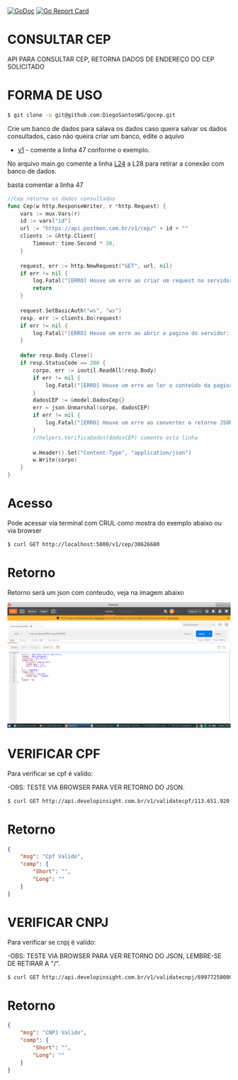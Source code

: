 [![GoDoc](https://godoc.org/github.com/DiegoSantosWS/gocep?status.svg)](https://godoc.org/github.com/DiegoSantosWS/gocep)  [![Go Report Card](https://goreportcard.com/badge/github.com/DiegoSantosWS/gocep)](https://goreportcard.com/report/github.com/DiegoSantosWS/gocep)



# CONSULTAR CEP
API PARA CONSULTAR CEP, RETORNA DADOS DE ENDEREÇO DO CEP SOLICITADO

# FORMA DE USO

``` bash
$ git clone -u git@github.com:DiegoSantosWS/gocep.git
```
Crie um banco de dados para salava os dados caso queira salvar os dados consultados, caso não queira criar um banco, edite o aquivo


* [v1](https://github.com/DiegoSantosWS/gocep/blob/master/controlls/v1.go#L47) - comente a linha 47 conforme o exemplo.

No arquivo main.go comente a linha [L24](https://github.com/DiegoSantosWS/gocep/blob/master/main.go#L24) a L28 para retirar a conexão com banco de dados.


basta comentar a linha 47

```go 
//Cep retorna os dados consultados
func Cep(w http.ResponseWriter, r *http.Request) {
    vars := mux.Vars(r)
    id := vars["id"]
    url := "https://api.postmon.com.br/v1/cep/" + id + ""
    clients := &http.Client{
        Timeout: time.Second * 30,
    }

    request, err := http.NewRequest("GET", url, nil)
    if err != nil {
        log.Fatal("[ERRO] Houve um erro ao criar um request no servidor: ", err.Error())
        return
    }

    request.SetBasicAuth("ws", "ws")
    resp, err := clients.Do(request)
    if err != nil {
        log.Fatal("[ERRO] Houve um erro ao abrir a pagina do servidor: ", err.Error())
    }

    defer resp.Body.Close()
    if resp.StatusCode == 200 {
        corpo, err := ioutil.ReadAll(resp.Body)
        if err != nil {
            log.Fatal("[ERRO] Houve um erro ao ler o conteúdo da pagina do servidor. Erro: ", err.Error())
        }
        dadosCEP := &model.DadosCep{}
        err = json.Unmarshal(corpo, dadosCEP)
        if err != nil {
            log.Fatal("[ERRO] Houve um erro ao converter o retorno JSON do servidor. ERRO: ", err.Error())
        }
        //helpers.VerificaDados(dadosCEP) comente esta linha

        w.Header().Set("Content-Type", "application/json")
        w.Write(corpo)
    }
}
```


# Acesso

Pode acessar via terminal com CRUL como mostra do exemplo abaixo ou via browser
``` bash
$ curl GET http://localhost:5000/v1/cep/30626680
```

# Retorno

Retorno será um json com conteudo, veja na imagem abaixo 

![RETORNO](return-cep.png?raw=true "RETORNO DA CONSULTA")

# VERIFICAR CPF

Para verificar se cpf é valído:

-OBS: TESTE VIA BROWSER PARA VER RETORNO DO JSON.

```bash
$ curl GET http://api.developinsight.com.br/v1/validatecpf/113.651.920-32
```

# Retorno

```json
{
    "msg": "Cpf Valído",
    "comp": {
        "Short": "",
        "Long": ""
    }
}
```

# VERIFICAR CNPJ

Para verificar se cnpj é valído:

-OBS: TESTE VIA BROWSER PARA VER RETORNO DO JSON, LEMBRE-SE DE RETIRAR A "/".

```bash
$ curl GET http://api.developinsight.com.br/v1/validatecnpj/69977258000149
```

# Retorno

```json
{
    "msg": "CNPJ Valido",
    "comp": {
        "Short": "",
        "Long": ""
    }
}
```